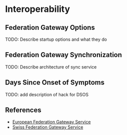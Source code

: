 # Interoperability
## Federation Gateway Options
TODO: Describe startup options and what they do

## Federation Gateway Synchronization
TODO: Describe architecture of sync service
## Days Since Onset of Symptoms
TODO: add description of hack for DSOS

## References
- [European Federation Gateway Service](https://github.com/eu-federation-gateway-service/efgs-federation-gateway)
- [Swiss Federation Gateway Service](https://github.com/admin-ch/chgs-federation-gateway)